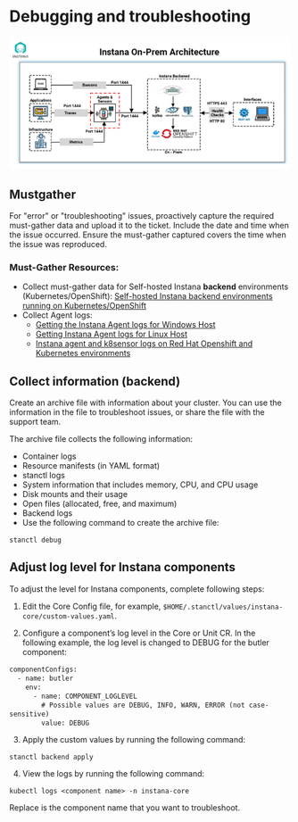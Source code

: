 # Debugging and troubleshooting
![Instana On-Prem Architecture](https://github.com/sanjitc/Cloud-Pak-for-Data/blob/main/images/Instana-On-Prem-Architecture.png)

## Mustgather
For "error" or "troubleshooting" issues, proactively capture the required must-gather data and upload it to the ticket.
Include the date and time when the issue occurred. Ensure the must-gather captured covers the time when the issue was reproduced.
### Must-Gather Resources:
- Collect must-gather data for Self-hosted Instana **backend** environments (Kubernetes/OpenShift):
  [Self-hosted Instana backend environments running on Kubernetes/OpenShift](https://www.ibm.com/support/pages/how-collect-instana-doc-self-hosted-instana-backend-environments-kubernetesopenshift)
- Collect Agent logs:
  - [Getting the Instana Agent logs for Windows Host](https://www.ibm.com/support/pages/node/7015761)
  - [Getting Instana Agent logs for Linux Host](https://www.ibm.com/support/pages/node/7024752)
  - [Instana agent and k8sensor logs on Red Hat Openshift and Kubernetes environments](https://www.ibm.com/support/pages/node/6823809)

## Collect information (**backend**)
Create an archive file with information about your cluster. You can use the information in the file to troubleshoot issues, or share the file with the support team.

The archive file collects the following information:

- Container logs
- Resource manifests (in YAML format)
- stanctl logs
- System information that includes memory, CPU, and CPU usage
- Disk mounts and their usage
- Open files (allocated, free, and maximum)
- Backend logs
- Use the following command to create the archive file:
```
stanctl debug
```

## Adjust log level for Instana components
To adjust the level for Instana components, complete following steps:

1. Edit the Core Config file, for example, `$HOME/.stanctl/values/instana-core/custom-values.yaml`.

2. Configure a component’s log level in the Core or Unit CR. In the following example, the log level is changed to DEBUG for the butler component:
```
componentConfigs:
  - name: butler
    env:
      - name: COMPONENT_LOGLEVEL
        # Possible values are DEBUG, INFO, WARN, ERROR (not case-sensitive)
        value: DEBUG
```
3. Apply the custom values by running the following command:
```
stanctl backend apply
```

4. View the logs by running the following command:
```
kubectl logs <component name> -n instana-core
```

Replace ***<component-name>*** is the component name that you want to troubleshoot.

